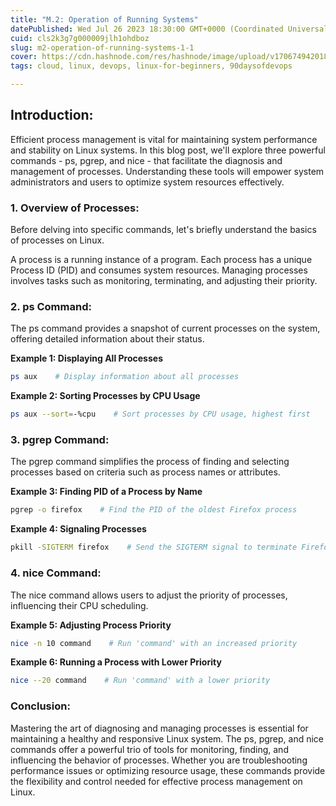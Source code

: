 ```yaml
---
title: "M.2: Operation of Running Systems"
datePublished: Wed Jul 26 2023 18:30:00 GMT+0000 (Coordinated Universal Time)
cuid: cls2k3g7g000009jlh1ohdboz
slug: m2-operation-of-running-systems-1-1
cover: https://cdn.hashnode.com/res/hashnode/image/upload/v1706749420188/25f2ee30-e61f-4c55-8791-1db59e7d9e01.png
tags: cloud, linux, devops, linux-for-beginners, 90daysofdevops

---
```


## Introduction:

Efficient process management is vital for maintaining system performance and stability on Linux systems. In this blog post, we'll explore three powerful commands - ps, pgrep, and nice - that facilitate the diagnosis and management of processes. Understanding these tools will empower system administrators and users to optimize system resources effectively.

### 1\. Overview of Processes:

Before delving into specific commands, let's briefly understand the basics of processes on Linux.

A process is a running instance of a program. Each process has a unique Process ID (PID) and consumes system resources. Managing processes involves tasks such as monitoring, terminating, and adjusting their priority.

### 2\. ps Command:

The ps command provides a snapshot of current processes on the system, offering detailed information about their status.

**Example 1: Displaying All Processes**

```bash
ps aux    # Display information about all processes
```

**Example 2: Sorting Processes by CPU Usage**

```bash
ps aux --sort=-%cpu    # Sort processes by CPU usage, highest first
```

### 3\. pgrep Command:

The pgrep command simplifies the process of finding and selecting processes based on criteria such as process names or attributes.

**Example 3: Finding PID of a Process by Name**

```bash
pgrep -o firefox    # Find the PID of the oldest Firefox process
```

**Example 4: Signaling Processes**

```bash
pkill -SIGTERM firefox    # Send the SIGTERM signal to terminate Firefox
```

### 4\. nice Command:

The nice command allows users to adjust the priority of processes, influencing their CPU scheduling.

**Example 5: Adjusting Process Priority**

```bash
nice -n 10 command    # Run 'command' with an increased priority
```

**Example 6: Running a Process with Lower Priority**

```bash
nice --20 command    # Run 'command' with a lower priority
```

### Conclusion:

Mastering the art of diagnosing and managing processes is essential for maintaining a healthy and responsive Linux system. The ps, pgrep, and nice commands offer a powerful trio of tools for monitoring, finding, and influencing the behavior of processes. Whether you are troubleshooting performance issues or optimizing resource usage, these commands provide the flexibility and control needed for effective process management on Linux.